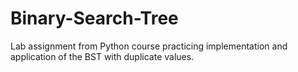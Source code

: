 # Binary-Search-Tree
Lab assignment from Python course practicing implementation and application of the BST with duplicate values.
